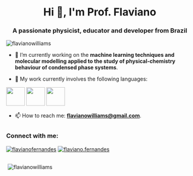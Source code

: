 <h1 align="center">Hi 👋, I'm Prof. Flaviano</h1>
<h3 align="center">A passionate physicist, educator and developer from Brazil</h3>

<p align="left"> <img src="https://komarev.com/ghpvc/?username=flavianowilliams&label=Profile%20views&color=0e75b6&style=flat" alt="flavianowilliams" /> </p>

- 🔭 I’m currently working on the **machine learning techniques and molecular modelling applied to the study of physical-chemistry behaviour of condensed phase systems**.

- 🌱 My work currently involves the following languages:

<div style="display: inline">
  <img src="https://cdn.jsdelivr.net/gh/devicons/devicon/icons/python/python-original-wordmark.svg" width=50 />
  <img src="https://cdn.jsdelivr.net/gh/devicons/devicon/icons/r/r-original.svg" width=50 />
  <img src="https://cdn.jsdelivr.net/gh/devicons/devicon/icons/django/django-plain-wordmark.svg" width=50 />
</div>

- 📫 How to reach me: **flavianowilliams@gmail.com**.

##

<h3 align="left">Connect with me:</h3>
<p align="left">
<a href="https://kaggle.com/flavianofernandes" target="blank"><img align="center" src="https://img.shields.io/badge/Kaggle-20BEFF?style=for-the-badge&logo=Kaggle&logoColor=white" alt="flavianofernandes" /></a>
<a href="https://fb.com/flaviano.fernandes" target="blank"><img align="center" src="https://img.shields.io/badge/Facebook-1877F2?style=for-the-badge&logo=facebook&logoColor=white" alt="flaviano.fernandes" /></a>
</p>

##

<p>&nbsp;<img align="center" src="https://github-readme-stats.vercel.app/api?username=flavianowilliams&show_icons=true&locale=en" alt="flavianowilliams" /></p>

